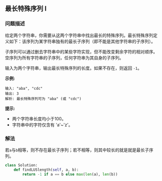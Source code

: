 ## 最长特殊序列 Ⅰ

### 问题描述

给定两个字符串，你需要从这两个字符串中找出最长的特殊序列。最长特殊序列定义如下：该序列为某字符串独有的最长子序列（即不能是其他字符串的子序列）。

子序列可以通过删去字符串中的某些字符实现，但不能改变剩余字符的相对顺序。空序列为所有字符串的子序列，任何字符串为其自身的子序列。

输入为两个字符串，输出最长特殊序列的长度。如果不存在，则返回 `-1`。

**示例:**
```
输入: "aba", "cdc"
输出: 3
解析: 最长特殊序列可为 "aba" (或 "cdc")
```

**提示:**
- 两个字符串长度均小于100。
- 字符串中的字符仅含有 'a'~'z'。

### 解法

若`a`与`b`相等，则不存在最长子序列；若不相等，则其中较长的就是就是最长子序列。

```python
class Solution:
    def findLUSlength(self, a, b):
        return -1 if a == b else max(len(a), len(b))
```
